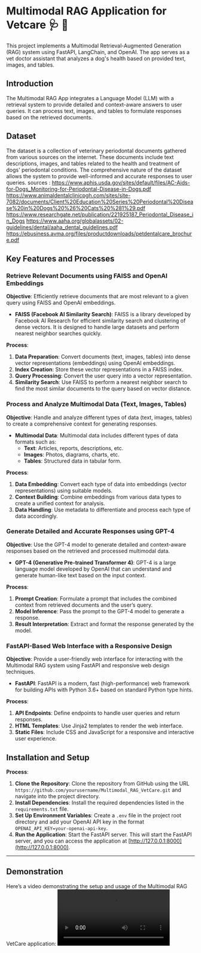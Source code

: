 # Multimodal RAG Application for Vetcare  🩺 🐶

This project implements a Multimodal Retrieval-Augmented Generation (RAG) system using FastAPI, LangChain, and OpenAI. The app serves as a vet doctor assistant that analyzes a dog's health based on provided text, images, and tables.

## Introduction

The Multimodal RAG App integrates a Language Model (LLM) with a retrieval system to provide detailed and context-aware answers to user queries. It can process text, images, and tables to formulate responses based on the retrieved documents.

## Dataset

The dataset is a collection of veterinary periodontal documents gathered from various sources on the internet. These documents include text descriptions, images, and tables related to the health and treatment of dogs' periodontal conditions. The comprehensive nature of the dataset allows the system to provide well-informed and accurate responses to user queries.
sources : https://www.aphis.usda.gov/sites/default/files/AC-Aids-for-Dogs_Monitoring-for-Periodontal-Disease-in-Dogs.pdf
https://www.animaldentalclinicpgh.com/sites/site-7082/documents/Client%20Education%20Series%20Periodontal%20Disease%20in%20Dogs%20%26%20Cats%20%281%29.pdf
https://www.researchgate.net/publication/221925187_Periodontal_Disease_in_Dogs
https://www.aaha.org/globalassets/02-guidelines/dental/aaha_dental_guidelines.pdf
https://ebusiness.avma.org/files/productdownloads/petdentalcare_brochure.pdf

## Key Features and Processes

### Retrieve Relevant Documents using FAISS and OpenAI Embeddings

**Objective**: Efficiently retrieve documents that are most relevant to a given query using FAISS and OpenAI embeddings.

- **FAISS (Facebook AI Similarity Search)**: FAISS is a library developed by Facebook AI Research for efficient similarity search and clustering of dense vectors. It is designed to handle large datasets and perform nearest neighbor searches quickly.

**Process**:
1. **Data Preparation**: Convert documents (text, images, tables) into dense vector representations (embeddings) using OpenAI embeddings.
2. **Index Creation**: Store these vector representations in a FAISS index.
3. **Query Processing**: Convert the user query into a vector representation.
4. **Similarity Search**: Use FAISS to perform a nearest neighbor search to find the most similar documents to the query based on vector distance.

### Process and Analyze Multimodal Data (Text, Images, Tables)

**Objective**: Handle and analyze different types of data (text, images, tables) to create a comprehensive context for generating responses.

- **Multimodal Data**: Multimodal data includes different types of data formats such as:
  - **Text**: Articles, reports, descriptions, etc.
  - **Images**: Photos, diagrams, charts, etc.
  - **Tables**: Structured data in tabular form.

**Process**:
1. **Data Embedding**: Convert each type of data into embeddings (vector representations) using suitable models.
2. **Context Building**: Combine embeddings from various data types to create a unified context for analysis.
3. **Data Handling**: Use metadata to differentiate and process each type of data accordingly.

### Generate Detailed and Accurate Responses using GPT-4

**Objective**: Use the GPT-4 model to generate detailed and context-aware responses based on the retrieved and processed multimodal data.

- **GPT-4 (Generative Pre-trained Transformer 4)**: GPT-4 is a large language model developed by OpenAI that can understand and generate human-like text based on the input context.

**Process**:
1. **Prompt Creation**: Formulate a prompt that includes the combined context from retrieved documents and the user’s query.
2. **Model Inference**: Pass the prompt to the GPT-4 model to generate a response.
3. **Result Interpretation**: Extract and format the response generated by the model.

### FastAPI-Based Web Interface with a Responsive Design

**Objective**: Provide a user-friendly web interface for interacting with the Multimodal RAG system using FastAPI and responsive web design techniques.

- **FastAPI**: FastAPI is a modern, fast (high-performance) web framework for building APIs with Python 3.6+ based on standard Python type hints.

**Process**:
1. **API Endpoints**: Define endpoints to handle user queries and return responses.
2. **HTML Templates**: Use Jinja2 templates to render the web interface.
3. **Static Files**: Include CSS and JavaScript for a responsive and interactive user experience.


## Installation and Setup

**Process**:
1. **Clone the Repository**: Clone the repository from GitHub using the URL `https://github.com/yourusername/Multimodal_RAG_VetCare.git` and navigate into the project directory.
2. **Install Dependencies**: Install the required dependencies listed in the `requirements.txt` file.
3. **Set Up Environment Variables**: Create a `.env` file in the project root directory and add your OpenAI API key in the format `OPENAI_API_KEY=your-openai-api-key`.
4. **Run the Application**: Start the FastAPI server. This will start the FastAPI server, and you can access the application at [http://127.0.0.1:8000](http://127.0.0.1:8000).

---

## Demonstration
Here’s a video demonstrating the setup and usage of the Multimodal RAG VetCare application:
<video src="https://github.com/sowmyakuruba20/Multimodal_RAG_VetCare/raw/main/DEMO.mov" controls="controls" style="max-width: 100%;">
    Your browser does not support the video tag.
</video>

